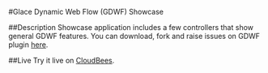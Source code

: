 #Glace Dynamic Web Flow (GDWF) Showcase

##Description
Showcase application includes a few controllers that show general GDWF features.
You can download, fork and raise issues on GDWF plugin [here](https://github.com/sysgears/glace-dynamic-web-flow).

##Live
Try it live on [CloudBees](http://gdwf-showcase.sysgears.cloudbees.net/).